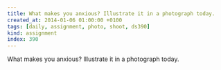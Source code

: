 ```yaml
---
title: What makes you anxious? Illustrate it in a photograph today.
created_at: 2014-01-06 01:00:00 +0100
tags: [daily, assignment, photo, shoot, ds390]
kind: assignment
index: 390
---
```


What makes you anxious? Illustrate it in a photograph today.
